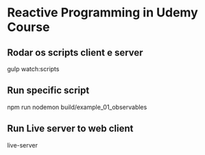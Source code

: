 # Reactive Programming in Udemy Course   

## Rodar os scripts client e server 

gulp watch:scripts  

## Run specific script
npm run nodemon build/example_01_observables

## Run Live server to web client
live-server
